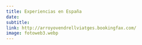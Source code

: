 ```yaml
---
title: Experiencias en España
date:
subtitle:
link: http://arroyovendrellviatges.bookingfax.com/
image: fotoweb3.webp
---
```


